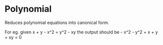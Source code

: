 # Polynomial
Reduces polynomial equations into canonical form.

For eg. given x + y - x^2 = y^2 - xy the output should be - x^2 - y^2 + x + y + xy = 0
